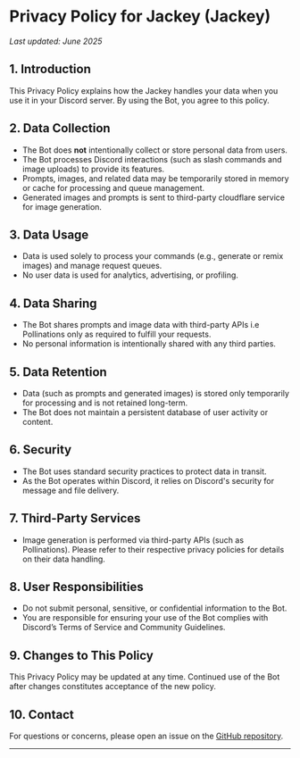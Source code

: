 # Privacy Policy for Jackey (Jackey)

_Last updated: June 2025_

## 1. Introduction

This Privacy Policy explains how the Jackey handles your data when you use it in your Discord server. By using the Bot, you agree to this policy.

## 2. Data Collection

- The Bot does **not** intentionally collect or store personal data from users.
- The Bot processes Discord interactions (such as slash commands and image uploads) to provide its features.
- Prompts, images, and related data may be temporarily stored in memory or cache for processing and queue management.
- Generated images and prompts is sent to third-party cloudflare service for image generation.

## 3. Data Usage

- Data is used solely to process your commands (e.g., generate or remix images) and manage request queues.
- No user data is used for analytics, advertising, or profiling.

## 4. Data Sharing

- The Bot shares prompts and image data with third-party APIs i.e Pollinations only as required to fulfill your requests.
- No personal information is intentionally shared with any third parties.

## 5. Data Retention

- Data (such as prompts and generated images) is stored only temporarily for processing and is not retained long-term.
- The Bot does not maintain a persistent database of user activity or content.

## 6. Security

- The Bot uses standard security practices to protect data in transit.
- As the Bot operates within Discord, it relies on Discord's security for message and file delivery.

## 7. Third-Party Services

- Image generation is performed via third-party APIs (such as Pollinations). Please refer to their respective privacy policies for details on their data handling.

## 8. User Responsibilities

- Do not submit personal, sensitive, or confidential information to the Bot.
- You are responsible for ensuring your use of the Bot complies with Discord’s Terms of Service and Community Guidelines.

## 9. Changes to This Policy

This Privacy Policy may be updated at any time. Continued use of the Bot after changes constitutes acceptance of the new policy.

## 10. Contact

For questions or concerns, please open an issue on the [GitHub repository](https://github.com/Circuit-Overtime/jackeyBot).

---